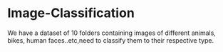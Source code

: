 # Image-Classification
We have a dataset of 10 folders containing images of different animals, bikes, human faces..etc,need to classify them to their respective type.
